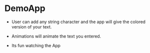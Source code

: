 # DemoApp

  - User can add any string character and the app will give the colored version of your text.

  - Animations will animate the text you entered.

  - Its fun watching the App 	
    
